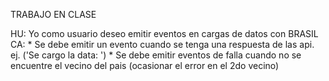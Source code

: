 TRABAJO EN CLASE

HU: Yo como usuario deseo emitir eventos en cargas de datos con BRASIL CA: * Se debe emitir un evento cuando se tenga una respuesta de las api. ej. ('Se cargo la data: ') * Se debe emitir eventos de falla cuando no se encuentre el vecino del pais (ocasionar el error en el 2do vecino)
